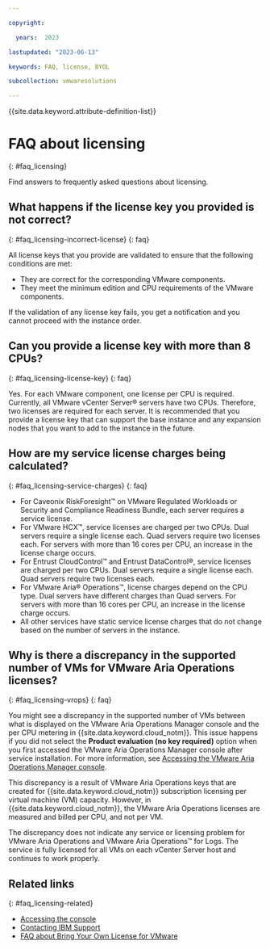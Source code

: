 ```yaml
---

copyright:

  years:  2023

lastupdated: "2023-06-13"

keywords: FAQ, license, BYOL

subcollection: vmwaresolutions

---
```


{{site.data.keyword.attribute-definition-list}}

# FAQ about licensing
{: #faq_licensing}

Find answers to frequently asked questions about licensing.

## What happens if the license key you provided is not correct?
{: #faq_licensing-incorrect-license}
{: faq}

All license keys that you provide are validated to ensure that the following conditions are met:
* They are correct for the corresponding VMware components.
* They meet the minimum edition and CPU requirements of the VMware components.

If the validation of any license key fails, you get a notification and you cannot proceed with the instance order.

## Can you provide a license key with more than 8 CPUs?
{: #faq_licensing-license-key}
{: faq}

Yes. For each VMware component, one license per CPU is required. Currently, all VMware vCenter Server® servers have two CPUs. Therefore, two licenses are required for each server. It is recommended that you provide a license key that can support the base instance and any expansion nodes that you want to add to the instance in the future.

## How are my service license charges being calculated?
{: #faq_licensing-service-charges}
{: faq}

* For Caveonix RiskForesight™ on VMware Regulated Workloads or Security and Compliance Readiness Bundle, each server requires a service license.
* For VMware HCX™, service licenses are charged per two CPUs. Dual servers require a single license each. Quad servers require two licenses each. For servers with more than 16 cores per CPU, an increase in the license charge occurs.
* For Entrust CloudControl™ and Entrust DataControl®, service licenses are charged per two CPUs. Dual servers require a single license each. Quad servers require two licenses each.
* For VMware Aria® Operations™, license charges depend on the CPU type. Dual servers have different charges than Quad servers. For servers with more than 16 cores per CPU, an increase in the license charge occurs.
* All other services have static service license charges that do not change based on the number of servers in the instance.

## Why is there a discrepancy in the supported number of VMs for VMware Aria Operations licenses?
{: #faq_licensing-vrops}
{: faq}

You might see a discrepancy in the supported number of VMs between what is displayed on the VMware Aria Operations Manager console and the per CPU metering in {{site.data.keyword.cloud_notm}}. This issue happens if you did not select the **Product evaluation (no key required)** option when you first accessed the VMware Aria Operations Manager console after service installation. For more information, see [Accessing the VMware Aria Operations Manager console](/docs/vmwaresolutions?topic=vmwaresolutions-managing_vrops#managing_vrops-access-vrops-console).

This discrepancy is a result of VMware Aria Operations keys that are created for {{site.data.keyword.cloud_notm}} subscription licensing per virtual machine (VM) capacity. However, in {{site.data.keyword.cloud_notm}}, the VMware Aria Operations licenses are measured and billed per CPU, and not per VM.

The discrepancy does not indicate any service or licensing problem for VMware Aria Operations and VMware Aria Operations™ for Logs. The service is fully licensed for all VMs on each vCenter Server host and continues to work properly.


## Related links
{: #faq_licensing-related}

* [Accessing the console](/docs/vmwaresolutions?topic=vmwaresolutions-loginmethod)
* [Contacting IBM Support](/docs/vmwaresolutions?topic=vmwaresolutions-trbl_support)
* [FAQ about Bring Your Own License for VMware](/docs/vmwaresolutions?topic=vmwaresolutions-faq_byol)

